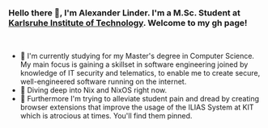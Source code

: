 
### Hello there 👋, I'm Alexander Linder. I'm a M.Sc. Student at [Karlsruhe Institute of Technology](https://kit.edu). Welcome to my gh page!

<br>

- 🌱 I'm currently studying for my Master's degree in Computer Science. My main focus is gaining a skillset in software engineering joined by knowledge of IT security and telematics, to enable me to create secure, well-engineered software running on the internet.
- 🤿 Diving deep into Nix and NixOS right now.
- 👯 Furthermore I'm trying to alleviate student pain and dread by creating browser extensions that improve the usage of the ILIAS System at KIT which is atrocious at times. You'll find them pinned.

<!--
**SeineEloquenz/SeineEloquenz** is a ✨ _special_ ✨ repository because its `README.md` (this file) appears on your GitHub profile.

Here are some ideas to get you started:

- 🔭 I’m currently working on ...
- 🌱 I’m currently learning ...
- 👯 I’m looking to collaborate on ...
- 🤔 I’m looking for help with ...
- 💬 Ask me about ...
- 📫 How to reach me: ...
- 😄 Pronouns: ...
-->
